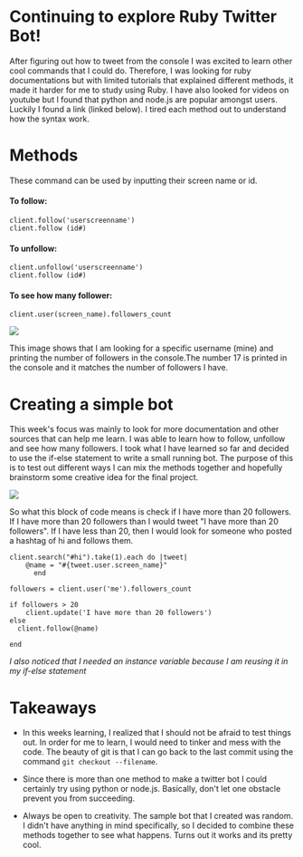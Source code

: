 # Continuing to explore Ruby Twitter Bot! 

After figuring out how to tweet from the console I was excited to learn other cool commands that I could do. Therefore, I was looking for ruby documentations but with limited tutorials that explained different methods, it made it harder for me to study using Ruby. I have also looked for videos on youtube but I found that python and node.js are popular amongst users. Luckily I found a link (linked below). I tired each method out to understand how the syntax work.

# Methods

These command can be used by inputting their screen name or id. 

#### To follow: 
```client.follow('userscreenname')``` <br> 
```client.follow (id#)```

#### To unfollow: 
```client.unfollow('userscreenname')```  
```client.follow (id#)```


#### To see how many follower: 
```client.user(screen_name).followers_count```

<img src="../images/followers.png">

This image shows that I am looking for a specific username (mine) and printing the number of followers in the console.The number 17 is printed in the console and it matches the number of followers I have. 

# Creating a simple bot

This week's focus was mainly to look for more documentation and other sources that can help me learn.  I was able to learn how to follow, unfollow and see how many followers. I took what I have learned so far and decided to use the if-else statement to write a small running bot. The purpose of this is to test out different ways I can mix the methods together and hopefully brainstorm some creative idea for the final project.  

<img src="../images/trial.png">

So what this block of code means is check if I have more than 20 followers. If I have more than 20 followers than I would tweet "I have more than 20 followers". If I have less than 20, then I would look for someone who posted a hashtag of hi and follows them. 

```
client.search("#hi").take(1).each do |tweet|
    @name = "#{tweet.user.screen_name}"
      end 
       
followers = client.user('me').followers_count

if followers > 20 
    client.update('I have more than 20 followers')
else 
  client.follow(@name)
       
end

```

*I also noticed that I needed an instance variable because I am reusing it in my if-else statement* 


# Takeaways
- In this weeks learning, I realized that I should not be afraid to test things out. In order for me to learn, I would need to tinker and mess with the code. The beauty of git is that I can go back to the last commit using the command ```git checkout --filename```. 

- Since there is more than one method to make a twitter bot I could certainly try using python or node.js. Basically, don't let one obstacle prevent you from succeeding. 

- Always be open to creativity. The sample bot that I created was random. I didn't have anything in mind specifically, so I decided to combine these methods together to see what happens. Turns out it works and its pretty cool.  




